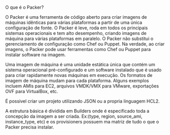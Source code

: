 O que é o Packer?

O Packer é uma ferramenta de código aberto para criar imagens de máquinas idênticas para várias plataformas a partir de uma única configuração de fonte. O Packer é leve, roda em todos os principais sistemas operacionais e tem alto desempenho, criando imagens de máquina para várias plataformas em paralelo. O Packer não substitui o gerenciamento de configuração como Chef ou Puppet. Na verdade, ao criar imagens, o Packer pode usar ferramentas como Chef ou Puppet para instalar software na imagem.

Uma imagem de máquina é uma unidade estática única que contém um sistema operacional pré-configurado e um software instalado que é usado para criar rapidamente novas máquinas em execução. Os formatos de imagem de máquina mudam para cada plataforma. Alguns exemplos incluem AMIs para EC2, arquivos VMDK/VMX para VMware, exportações OVF para VirtualBox, etc.

É possivel criar um projeto utilizando JSON ou a propria linguagem HCL2.

A estrutura básica é dividida em Builders onde é especificado toda a concepção da imagem a ser criada. Ex:(type, region, source_ami, instance_type, etc) e os provisioners possuem ma matriz de tudo o que o Packer precisa instalar.
